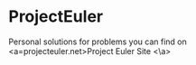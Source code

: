 # ProjectEuler

Personal solutions for problems you can find on <a=projecteuler.net>Project Euler Site <\a>
